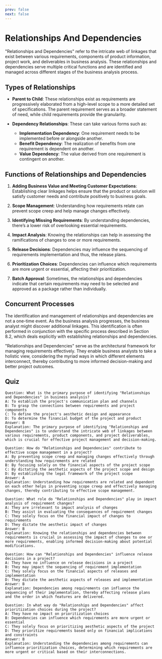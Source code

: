 ```yaml
---
prev: false
next: false
---
```


# Relationships And Dependencies

"Relationships and Dependencies" refer to the intricate web of linkages that exist between various requirements, components of product information, project work, and deliverables in business analysis. These relationships and dependencies serve multiple critical functions and are identified and managed across different stages of the business analysis process.

## Types of Relationships

- **Parent to Child**: These relationships exist as requirements are progressively elaborated from a high-level scope to a more detailed set of specifications. The parent requirement serves as a broader statement of need, while child requirements provide the granularity.

- **Dependency Relationships**: These can take various forms such as:
  - **Implementation Dependency**: One requirement needs to be implemented before or alongside another.
  - **Benefit Dependency**: The realization of benefits from one requirement is dependent on another.
  - **Value Dependency**: The value derived from one requirement is contingent on another.

## Functions of Relationships and Dependencies

1. **Adding Business Value and Meeting Customer Expectations**: Establishing clear linkages helps ensure that the product or solution will satisfy customer needs and contribute positively to business goals.

2. **Scope Management**: Understanding how requirements relate can prevent scope creep and help manage changes effectively.

3. **Identifying Missing Requirements**: By understanding dependencies, there’s a lower risk of overlooking essential requirements.

4. **Impact Analysis**: Knowing the relationships can help in assessing the ramifications of changes to one or more requirements.

5. **Release Decisions**: Dependencies may influence the sequencing of requirements implementation and thus, the release plans.

6. **Prioritization Choices**: Dependencies can influence which requirements are more urgent or essential, affecting their prioritization.

7. **Batch Approval**: Sometimes, the relationships and dependencies indicate that certain requirements may need to be selected and approved as a package rather than individually.

## Concurrent Processes

The identification and management of relationships and dependencies are not a one-time event. As the business analysis progresses, the business analyst might discover additional linkages. This identification is often performed in conjunction with the specific process described in Section 8.2, which deals explicitly with establishing relationships and dependencies.

"Relationships and Dependencies" serve as the architectural framework for managing requirements effectively. They enable business analysts to take a holistic view, considering the myriad ways in which different elements interconnect, thereby contributing to more informed decision-making and better project outcomes.

## Quiz

```quiz
Question: What is the primary purpose of identifying "Relationships and Dependencies" in business analysis?
A: To establish the project's communication plan and channels
B: To grasp the connections between requirements and project components
C: To define the project's aesthetic design and appearance
D: To determine the financial budget of the project and product
Answer: B
Explanation: The primary purpose of identifying "Relationships and Dependencies" is to understand the intricate web of linkages between various requirements, product components, and project deliverables, which is crucial for effective project management and decision-making.

Question: How do "Relationships and Dependencies" contribute to effective scope management in a project?
A: By preventing scope creep and managing changes effectively through understanding how requirements are related
B: By focusing solely on the financial aspects of the project scope
C: By dictating the aesthetic aspects of the project scope and design
D: By establishing the legal framework of the project scope
Answer: A
Explanation: Understanding how requirements are related and dependent on each other helps in preventing scope creep and effectively managing changes, thereby contributing to effective scope management.

Question: What role do "Relationships and Dependencies" play in impact analysis of requirement changes?
A: They are irrelevant to impact analysis of changes
B: They assist in evaluating the consequences of requirement changes
C: They solely focus on the financial impact of changes to requirements
D: They dictate the aesthetic impact of changes
Answer: B
Explanation: Knowing the relationships and dependencies between requirements is crucial in assessing the impact of changes to one or more requirements, enabling informed decision-making about potential modifications.

Question: How can "Relationships and Dependencies" influence release decisions in a project?
A: They have no influence on release decisions in a project
B: They may impact the sequencing of requirement implementation
C: They solely focus on the financial aspects of releases and implementation
D: They dictate the aesthetic aspects of releases and implementation
Answer: B
Explanation: Dependencies among requirements can influence the sequencing of their implementation, thereby affecting release plans and the order in which features are delivered.

Question: In what way do "Relationships and Dependencies" affect prioritization choices during the project?
A: They have no impact on prioritization choices
B: Dependencies can influence which requirements are more urgent or essential
C: They solely focus on prioritizing aesthetic aspects of the project
D: They prioritize requirements based only on financial implications and constraints
Answer: B
Explanation: Understanding the dependencies among requirements can influence prioritization choices, determining which requirements are more urgent or critical based on their interconnections.
```
